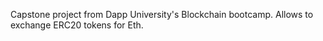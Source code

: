 Capstone project from Dapp University's Blockchain bootcamp. Allows to exchange ERC20 tokens for Eth.